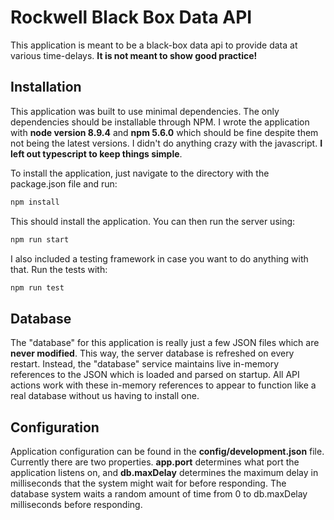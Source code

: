 # Rockwell Black Box Data API
This application is meant to be a black-box data api to provide data at various time-delays. **It is not meant to show good practice!**

## Installation

This application was built to use minimal dependencies. The only dependencies should be installable through NPM. I wrote the application with **node version 8.9.4** and **npm 5.6.0** which should be fine despite them not being the latest versions. I didn't do anything crazy with the javascript. **I left out typescript to keep things simple**.

To install the application, just navigate to the directory with the package.json file and run:

```bash
npm install
```

This should install the application. You can then run the server using:

```bash
npm run start
```

I also included a testing framework in case you want to do anything with that. Run the tests with:

```bash
npm run test
```

## Database

The "database" for this application is really just a few JSON files which are **never modified**. This way, the server database is refreshed on every restart. Instead, the "database" service maintains live in-memory references to the JSON which is loaded and parsed on startup. All API actions work with these in-memory references to appear to function like a real database without us having to install one.

## Configuration

Application configuration can be found in the **config/development.json** file. Currently there are two properties. **app.port** determines what port the application listens on, and **db.maxDelay** determines the maximum delay in milliseconds that the system might wait for before responding. The database system waits a random amount of time from 0 to db.maxDelay milliseconds before responding.